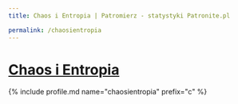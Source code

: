 ```yaml
---
title: Chaos i Entropia | Patromierz - statystyki Patronite.pl

permalink: /chaosientropia
---
```


# [Chaos i Entropia](https://patronite.pl/chaosientropia)

{% include profile.md name="chaosientropia" prefix="c" %}
